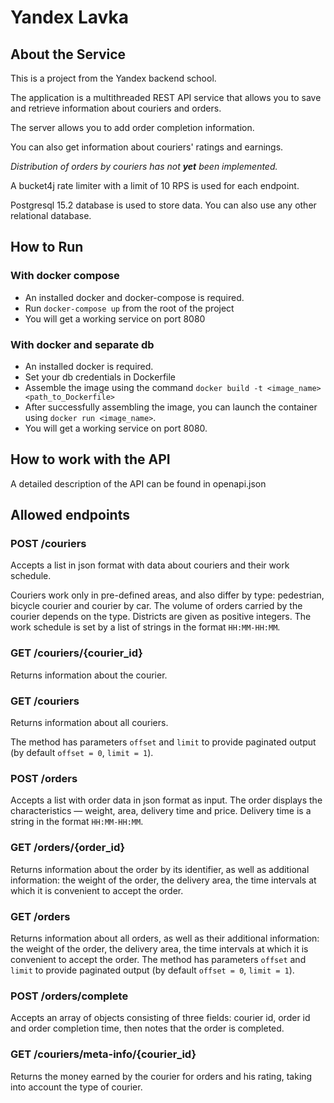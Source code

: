 # Yandex Lavka
## About the Service
This is a project from the Yandex backend school.

The application is a multithreaded REST API service that allows you to save and retrieve information about couriers and orders.

The server allows you to add order completion information.

You can also get information about couriers' ratings and earnings.

_Distribution of orders by couriers has not **yet** been implemented._

A bucket4j rate limiter with a limit of 10 RPS is used for each endpoint.

Postgresql 15.2 database is used to store data. You can also use any other relational database.
## How to Run
### With docker compose

* An installed docker and docker-compose is required.
* Run `docker-compose up` from the root of the project
* You will get a working service on port 8080

### With docker and separate db
* An installed docker is required.
* Set your db credentials in Dockerfile
* Assemble the image using the command
  `docker build -t <image_name> <path_to_Dockerfile>`
* After successfully assembling the image, you can launch the container using
  `docker run <image_name>`.
* You will get a working service on port 8080.

## How to work with the API
A detailed description of the API can be found in openapi.json
## Allowed endpoints
### POST /couriers
Accepts a list in json format with data about couriers and their work schedule.

Couriers work only in pre-defined areas, and also differ by type: pedestrian, bicycle courier and
courier by car. The volume of orders carried by the courier depends on the type.
Districts are given as positive integers. The work schedule is set by a list of strings in the format `HH:MM-HH:MM`.
### GET /couriers/{courier_id}
Returns information about the courier.

### GET /couriers

Returns information about all couriers.

The method has parameters `offset` and `limit` to provide paginated output (by default `offset = 0`, `limit = 1`).
### POST /orders

Accepts a list with order data in json format as input. The order displays the characteristics — weight, area,
delivery time and price.
Delivery time is a string in the format `HH:MM-HH:MM`.

### GET /orders/{order_id}

Returns information about the order by its identifier, as well as additional information: the weight of the order, the delivery area,
the time intervals at which it is convenient to accept the order.

### GET /orders

Returns information about all orders, as well as their additional information: the weight of the order, the delivery area, 
the time intervals at which it is convenient to accept the order.
The method has parameters `offset` and `limit` to provide paginated output (by default `offset = 0`, `limit = 1`).

### POST /orders/complete

Accepts an array of objects consisting of three fields: courier id, order id and order completion time, then notes that the order is completed.

### GET /couriers/meta-info/{courier_id}
Returns the money earned by the courier for orders and his rating, taking into account the type of courier.